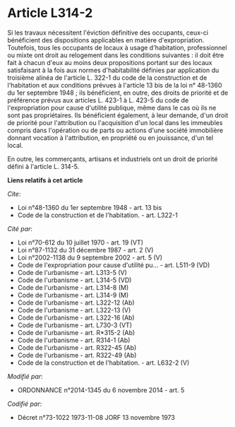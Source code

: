 # Article L314-2

Si les travaux nécessitent l'éviction définitive des occupants, ceux-ci bénéficient des dispositions applicables en matière
d'expropriation. Toutefois, tous les occupants de locaux à usage d'habitation, professionnel ou mixte ont droit au relogement
dans les conditions suivantes : il doit être fait à chacun d'eux au moins deux propositions portant sur des locaux
satisfaisant à la fois aux normes d'habitabilité définies par application du troisième alinéa de l'article L. 322-1 du code
de la construction et de l'habitation et aux conditions prévues à l'article 13 bis de la loi n° 48-1360 du 1er septembre
1948 ; ils bénéficient, en outre, des droits de priorité et de préférence prévus aux articles L. 423-1 à L. 423-5 du code de
l'expropriation pour cause d'utilité publique, même dans le cas où ils ne sont pas propriétaires. Ils bénéficient également,
à leur demande, d'un droit de priorité pour l'attribution ou l'acquisition d'un local dans les immeubles compris dans
l'opération ou de parts ou actions d'une société immobilière donnant vocation à l'attribution, en propriété ou en jouissance,
d'un tel local. 

En outre, les commerçants, artisans et industriels ont un droit de priorité défini à l'article L. 314-5.

**Liens relatifs à cet article**

_Cite_:

  - Loi n°48-1360 du 1er septembre 1948 - art. 13 bis
  - Code de la construction et de l'habitation. - art. L322-1

_Cité par_:

  - Loi n°70-612 du 10 juillet 1970 - art. 19 (VT)
  - Loi n°87-1132 du 31 décembre 1987 - art. 2 (V)
  - Loi n°2002-1138 du 9 septembre 2002 - art. 5 (V)
  - Code de l'expropriation pour cause d'utilité pu... - art. L511-9 (VD)
  - Code de l'urbanisme - art. L313-5 (V)
  - Code de l'urbanisme - art. L314-5 (VD)
  - Code de l'urbanisme - art. L314-8 (M)
  - Code de l'urbanisme - art. L314-9 (M)
  - Code de l'urbanisme - art. L322-12 (Ab)
  - Code de l'urbanisme - art. L322-13 (V)
  - Code de l'urbanisme - art. L322-16 (Ab)
  - Code de l'urbanisme - art. L730-3 (VT)
  - Code de l'urbanisme - art. R*315-2 (Ab)
  - Code de l'urbanisme - art. R314-1 (Ab)
  - Code de l'urbanisme - art. R322-45 (Ab)
  - Code de l'urbanisme - art. R322-49 (Ab)
  - Code de la construction et de l'habitation. - art. L632-2 (V)

_Modifié par_:

  - ORDONNANCE n°2014-1345 du 6 novembre 2014 - art. 5

_Codifié par_:

  - Décret n°73-1022 1973-11-08 JORF 13 novembre 1973
